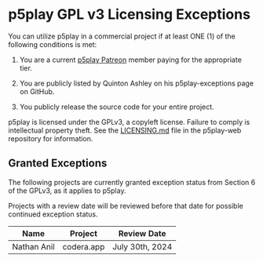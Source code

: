 # p5play GPL v3 Licensing Exceptions

You can utilize p5play in a commercial project if at least ONE (1) of the following conditions is met:

1. You are a current [p5play Patreon][] member paying for the appropriate tier.

2. You are publicly listed by Quinton Ashley on his p5play-exceptions page on GitHub.

3. You publicly release the source code for your entire project.

p5play is licensed under the GPLv3, a copyleft license. Failure to comply is intellectual property theft. See the [LICENSING.md][] file in the p5play-web repository for information.

## Granted Exceptions

The following projects are currently granted exception status from Section 6 of the GPLv3, as it applies to p5play.

Projects with a review date will be reviewed before that date for possible continued exception status.

| Name        | Project    | Review Date     |
| ----------- | ---------- | --------------- |
| Nathan Anil | codera.app | July 30th, 2024 |

[p5play Patreon]: https://www.patreon.com/p5play
[LICENSING.md]: https://github.com/quinton-ashley/p5play-web/blob/main/LICENSING.md
